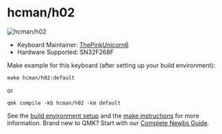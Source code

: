 # hcman/h02

![hcman/h02](https://media.discordapp.net/attachments/670599407351234589/1083487434874044476/61jC7tWfloL.png)

* Keyboard Maintainer: [ThePinkUnicorn6](https://github.com/ThePinkUnicorn6)
* Hardware Supported: SN32F268F

Make example for this keyboard (after setting up your build environment):

    make hcman/h02:default

or 

    qmk compile -kb hcman/h02 -km default

See the [build environment setup](https://docs.qmk.fm/#/getting_started_build_tools) and the [make instructions](https://docs.qmk.fm/#/getting_started_make_guide) for more information. Brand new to QMK? Start with our [Complete Newbs Guide](https://docs.qmk.fm/#/newbs).
